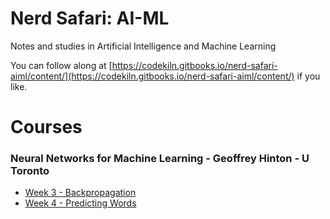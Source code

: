 # Nerd Safari: AI-ML

Notes and studies in Artificial Intelligence and Machine Learning

You can follow along at [https://codekiln.gitbooks.io/nerd-safari-aiml/content/](https://codekiln.gitbooks.io/nerd-safari-aiml/content/) if you like.

# Courses

### Neural Networks for Machine Learning - Geoffrey Hinton - U Toronto

* [Week 3 - Backpropagation](/./courses/neural_networks_geoffrey_hinton/week03_backpropagation/README.md)
* [Week 4 - Predicting Words](/./courses/neural_networks_geoffrey_hinton/week04_predicting_words/README.md)



